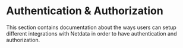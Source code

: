 # Authentication & Authorization

This section contains documentation about the ways users can setup different integrations with Netdata in order to have authentication and authorization.
